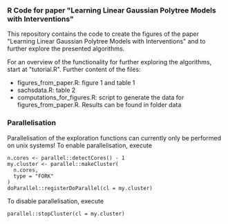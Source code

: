 ### R Code for paper "Learning Linear Gaussian Polytree Models with Interventions"

This repository contains the code to create the figures of the paper "Learning Linear Gaussian Polytree Models with Interventions" and to further explore the presented algorithms.

For an overview of the functionality for further exploring the algorithms, start at "tutorial.R". Further content of the files:
- figures_from_paper.R: figure 1 and table 1
- sachsdata.R: table 2
- computations_for_figures.R: script to generate the data for figures_from_paper.R. Results can be found in folder data


### Parallelisation
Parallelisation of the exploration functions can currently only be performed on unix systems! To enable parallelisation, execute
```
n.cores <- parallel::detectCores() - 1
my.cluster <- parallel::makeCluster(
  n.cores,
  type = "FORK"
)
doParallel::registerDoParallel(cl = my.cluster)
```

To disable parallelisation, execute
```
parallel::stopCluster(cl = my.cluster)
```
